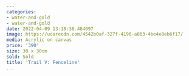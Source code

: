 ```yaml
---
categories:
- water-and-gold
- water-and-gold
date: 2022-04-09 13:18:38.484097
image: https://ucarecdn.com/4542b0af-327f-4196-a863-4be4e8eb6f17/
media: Acrylic on canvas
price: '390'
size: 30 x 30cm
sold: Sold
title: 'Trail V: Fenceline'
...
```

